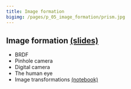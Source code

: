 ```yaml
---
title: Image formation
bigimg: /pages/p_05_image_formation/prism.jpg
---
```


## **Image formation** [(slides)](/pages/p_05_image_formation/slides/)

- BRDF
- Pinhole camera
- Digital camera
- The human eye
- Image transformations [(notebook)](/pages/p_05_image_formation/image_transformation_nb/)
